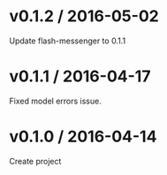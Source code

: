 # v0.1.2 / 2016-05-02

Update flash-messenger to 0.1.1

# v0.1.1 / 2016-04-17

Fixed model errors issue.

# v0.1.0 / 2016-04-14

Create project
